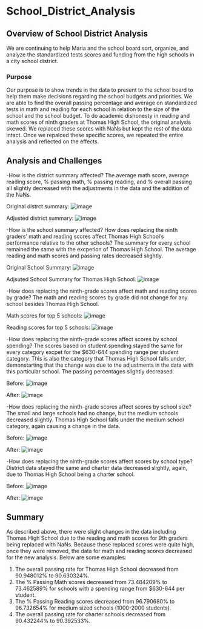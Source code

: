 # School_District_Analysis

## Overview of School District Analysis
We are continuing to help Maria and the school board sort, organize, and analyze the standardized tests scores and funding from the high schools in a city school district. 


### Purpose
Our purpose is to show trends in the data to present to the school board to help them make decisions regarding the school budgets and priorities. We are able to find the overall passing 
percentage and average on standardized tests in math and reading for each school in relation to the size of the school and the school budget.  To do academic dishonesty in reading and math scores 
of ninth graders at Thomas High School, the original analysis skewed.  We replaced these scores with NaNs but kept the rest of the data intact.  Once we repalced these specific scores, we repeated
the entire analysis and reflected on the effects. 

## Analysis and Challenges
-How is the district summary affected?
The average math score, average reading score, % passing math, % passing reading, and % overall passing all slightly decreased with the adjustments in the data and the addition of the NaNs.

Original distrct summary:
![image](https://user-images.githubusercontent.com/64279232/126576095-e6a4649d-7b52-421c-bb7b-0b9d0296c117.png)

Adjusted district summary:
![image](https://user-images.githubusercontent.com/64279232/126575962-cff82e84-e277-4f0a-8a0e-e14e468e6569.png)



-How is the school summary affected?  How does replacing the ninth graders’ math and reading scores affect Thomas High School’s performance relative to the other schools?
The summary for every school remained the same with the excpetion of Thomas High School.  The average reading and math scores and passing rates decreased slightly.

Original School Summary:
![image](https://user-images.githubusercontent.com/64279232/126576419-bae115db-c55f-4dc6-b0cf-5488ad501352.png)

Adjsuted School Summary for Thomas High School:
![image](https://user-images.githubusercontent.com/64279232/126576867-76a933a4-5c6c-424c-8cf2-4c3c02895c51.png)


-How does replacing the ninth-grade scores affect math and reading scores by grade?
The math and reading scores by grade did not change for any school besides Thomas High School. 

Math scores for top 5 schools:
![image](https://user-images.githubusercontent.com/64279232/126577164-7cf9cb20-5d44-44e4-96b9-72b670d50878.png)

Reading scores for top 5 schools:
![image](https://user-images.githubusercontent.com/64279232/126577189-c4c1592b-f04d-4e63-b3ab-7d922b4209ba.png)

-How does replacing the ninth-grade scores affect scores by school spending?
The scores based on student spending stayed the same for every category excpet for the $630-644 spending range per student category.  This is also the category that Thomas High School falls under, demonstarting that the change was due to the adjustments in the data with this particular school. The passing percentages slightly decreased. 

Before:
![image](https://user-images.githubusercontent.com/64279232/126577457-c20aca0d-2cac-4ac6-b2f0-9055a472a0fc.png)

After:
![image](https://user-images.githubusercontent.com/64279232/126577476-06346668-3dd0-49af-9ded-fb0cf37ca265.png)


-How does replacing the ninth-grade scores affect scores by school size?
The small and large schools had no change, but the medium schools decreased slightly.  Thomas High School falls under the medium school category, again causing a change in the data.

Before:
![image](https://user-images.githubusercontent.com/64279232/126577612-a3f7c3a4-908b-475a-82d9-543818a93b7a.png)

After:
![image](https://user-images.githubusercontent.com/64279232/126577624-f91e2b28-36a1-47d8-981f-60615ded9604.png)


-How does replacing the ninth-grade scores affect scores by school type?
District data stayed the same and charter data decreased slightly, again, due to Thomas High School being a charter school.

Before:
![image](https://user-images.githubusercontent.com/64279232/126577738-17cd7e2f-98e8-474a-bca9-83540ffac6ae.png)

After:
![image](https://user-images.githubusercontent.com/64279232/126577753-bd7ec5a9-2e76-44b3-8a19-3aadc6773c99.png)



## Summary
As described above, there were slight changes in the data including Thomas High School due to the reading and math scores for 9th graders being replaced with NaNs.  Because these replaced scores were quite high, once they were removed, the data for math and reading scores decreased for the new analysis.  Below are some examples:

1. The overall passing rate for Thomas High School decreased from 90.948012% to 90.630324%. 
2. The % Passing Math scores decreased from 73.484209% to 73.462589% for schools with a spending range from $630-644 per student.
3. The % Passing Reading scores decreased from 96.790680% to 96.732654% for medium sized schools (1000-2000 students).
4. The overall passing rate for charter schools decreased from 90.432244% to 90.392533%.
